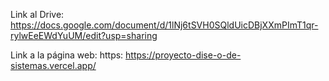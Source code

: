 Link al Drive: 
https://docs.google.com/document/d/1lNj6tSVH0SQldUicDBjXXmPImT1qr-rylwEeEWdYuUM/edit?usp=sharing

Link a la página web:
https: https://proyecto-dise-o-de-sistemas.vercel.app/

